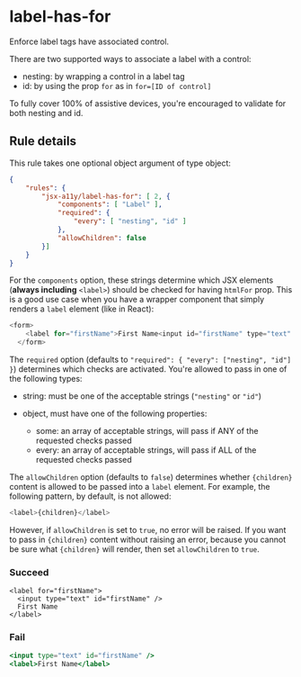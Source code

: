# label-has-for

Enforce label tags have associated control.

There are two supported ways to associate a label with a control:

- nesting: by wrapping a control in a label tag
- id: by using the prop `for` as in `for=[ID of control]`

To fully cover 100% of assistive devices, you're encouraged to validate for both nesting and id.

## Rule details

This rule takes one optional object argument of type object:

```json
{
    "rules": {
        "jsx-a11y/label-has-for": [ 2, {
            "components": [ "Label" ],
            "required": {
                "every": [ "nesting", "id" ]
            },
            "allowChildren": false
        }]
    }
}
```

For the `components` option, these strings determine which JSX elements (**always including** `<label>`) should be checked for having `htmlFor` prop. This is a good use case when you have a wrapper component that simply renders a `label` element (like in React):

```js
<form>
    <label for="firstName">First Name<input id="firstName" type="text" /></label>
  </form>
```

The `required` option (defaults to `"required": { "every": ["nesting", "id"] }`) determines which checks are activated. You're allowed to pass in one of the following types:

- string: must be one of the acceptable strings (`"nesting"` or `"id"`)
- object, must have one of the following properties:

  - some: an array of acceptable strings, will pass if ANY of the requested checks passed
  - every: an array of acceptable strings, will pass if ALL of the requested checks passed

The `allowChildren` option (defaults to `false`) determines whether `{children}` content is allowed to be passed into a `label` element. For example, the following pattern, by default, is not allowed:

```js
<label>{children}</label>
```

However, if `allowChildren` is set to `true`, no error will be raised. If you want to pass in `{children}` content without raising an error, because you cannot be sure what `{children}` will render, then set `allowChildren` to `true`.

### Succeed
```
<label for="firstName">
  <input type="text" id="firstName" />
  First Name
</label>
```

### Fail
```jsx
<input type="text" id="firstName" />
<label>First Name</label>
```
